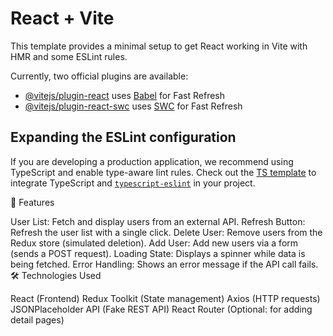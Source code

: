 # React + Vite

This template provides a minimal setup to get React working in Vite with HMR and some ESLint rules.

Currently, two official plugins are available:

- [@vitejs/plugin-react](https://github.com/vitejs/vite-plugin-react/blob/main/packages/plugin-react/README.md) uses [Babel](https://babeljs.io/) for Fast Refresh
- [@vitejs/plugin-react-swc](https://github.com/vitejs/vite-plugin-react-swc) uses [SWC](https://swc.rs/) for Fast Refresh

## Expanding the ESLint configuration

If you are developing a production application, we recommend using TypeScript and enable type-aware lint rules. Check out the [TS template](https://github.com/vitejs/vite/tree/main/packages/create-vite/template-react-ts) to integrate TypeScript and [`typescript-eslint`](https://typescript-eslint.io) in your project.

🚀 Features

User List: Fetch and display users from an external API.
Refresh Button: Refresh the user list with a single click.
Delete User: Remove users from the Redux store (simulated deletion).
Add User: Add new users via a form (sends a POST request).
Loading State: Displays a spinner while data is being fetched.
Error Handling: Shows an error message if the API call fails.
🛠 Technologies Used

React (Frontend)
Redux Toolkit (State management)
Axios (HTTP requests)
JSONPlaceholder API (Fake REST API)
React Router (Optional: for adding detail pages)

